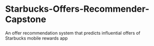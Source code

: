 # Starbucks-Offers-Recommender-Capstone
An offer recommendation system that predicts influential offers of Starbucks mobile rewards app  

